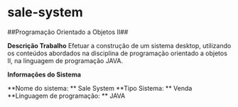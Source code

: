 sale-system
===========
##Programação Orientado a Objetos II##

**Descrição Trabalho**
Efetuar a construção de um sistema desktop, utilizando os conteúdos abordados na disciplina de programação orientado a objetos II, na linguagem de programação JAVA.

**Informações do Sistema**

**Nome do sistema: ** Sale System
**Tipo Sistema: ** Venda
**Linguagem de programação: ** JAVA
